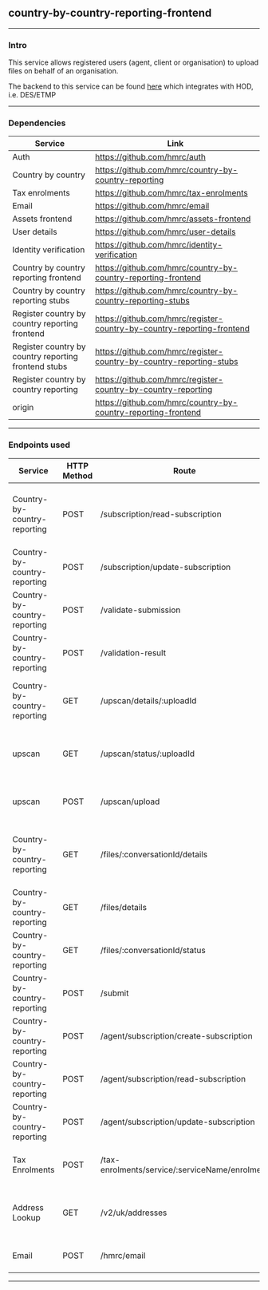 
## country-by-country-reporting-frontend

---

### Intro
This service allows registered users (agent, client or organisation) to upload files on behalf of an organisation.

The backend to this service can be found [here](https://github.com/hmrc/country-by-country-reporting) which integrates with HOD, i.e. DES/ETMP

---


### Dependencies

| Service               | Link |
|-----------------------|------|
| Auth                  |https://github.com/hmrc/auth    |
| Country by country    |https://github.com/hmrc/country-by-country-reporting    |
| Tax enrolments        |https://github.com/hmrc/tax-enrolments    |
| Email                 |https://github.com/hmrc/email      |
| Assets frontend       |https://github.com/hmrc/assets-frontend      |
| User details          |https://github.com/hmrc/user-details      |
| Identity verification |https://github.com/hmrc/identity-verification      |
| Country by country reporting frontend |https://github.com/hmrc/country-by-country-reporting-frontend      |
| Country by country reporting stubs |https://github.com/hmrc/country-by-country-reporting-stubs      |
| Register country by country reporting frontend |https://github.com/hmrc/register-country-by-country-reporting-frontend      |
| Register country by country reporting frontend stubs |https://github.com/hmrc/register-country-by-country-reporting-stubs      |
| Register country by country reporting |https://github.com/hmrc/register-country-by-country-reporting      |
| origin | https://github.com/hmrc/country-by-country-reporting-frontend      |

---


### Endpoints used

| Service             | HTTP Method | Route                                   | Purpose                                                          |
|---------------------|-------------|-----------------------------------------|------------------------------------------------------------------|
| Country-by-country-reporting        | POST        | /subscription/read-subscription         | Enables user to read subscription details using subscription Id  |
| Country-by-country-reporting        | POST        | /subscription/update-subscription       | Enables user to update subscription details                      |
| Country-by-country-reporting          | POST        | /validate-submission                    | Enables user to validate subscription details                    |
| Country-by-country-reporting          | POST        | /validation-result                      | Enables user to validate results                                 |
| Country-by-country-reporting              | GET         | /upscan/details/:uploadId               | Enables user to check file scanning details based on upload ID   |
| upscan              | GET         | /upscan/status/:uploadId                | Enables user to check file validation status based on upload id  |
| upscan              | POST        | /upscan/upload                          | Enables user to upload tax file for validation.                  |
| Country-by-country-reporting               | GET         | /files/:conversationId/details          | Enables user to check file details based on conversation ID      |
| Country-by-country-reporting               | GET         | /files/details                          | Enables user to check file details                               |
| Country-by-country-reporting               | GET         | /files/:conversationId/status           | Enables user to check tax file status                            |
| Country-by-country-reporting              | POST        | /submit                                 | Enables user to submit tax file                                  |
| Country-by-country-reporting  | POST        | /agent/subscription/create-subscription | Enables agents to create subscription                            |
| Country-by-country-reporting  | POST        | /agent/subscription/read-subscription   | Enables agents to read subscription                              |
| Country-by-country-reporting  | POST        | /agent/subscription/update-subscription | Enables agents to update subscription                            |
| Tax Enrolments                       | POST        | /tax-enrolments/service/:serviceName/enrolment                                  | Enrols a user synchronously for a given service name                                                      | 
| Address Lookup                       | GET         | /v2/uk/addresses                                                                | Returns a list of addresses that match a given postcode                                                   | 
| Email                                | POST        | /hmrc/email                                                                     | Sends an email to an email address                                                                        |
---
